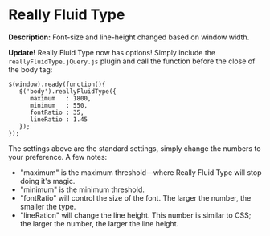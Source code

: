 Really Fluid Type
=================

**Description:** Font-size and line-height changed based on window width.

**Update!** Really Fluid Type now has options! Simply include the ``reallyFluidType.jQuery.js`` plugin and call the function before the close of the body tag:

```
$(window).ready(function(){
   $('body').reallyFluidType({
      maximum   : 1800,
      minimum   : 550,
      fontRatio : 35,
      lineRatio : 1.45
   });
});
```

The settings above are the standard settings, simply change the numbers to your preference. A few notes:
* "maximum" is the maximum threshold—where Really Fluid Type will stop doing it's magic.
* "minimum" is the minimum threshold.
* "fontRatio" will control the size of the font. The larger the number, the smaller the type.
* "lineRation" will change the line height. This number is similar to CSS; the larger the number, the larger the line height.
